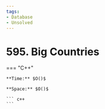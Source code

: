 ```yaml
---
tags:
- Database
- Unsolved
---
```



# 595. Big Countries

=== "C++"

    **Time:** $O()$

    **Space:** $O()$

    ``` c++
    ```